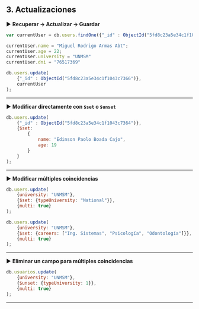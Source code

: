 ## 3. Actualizaciones

▶️ **Recuperar → Actualizar → Guardar**
```javascript
var currentUser = db.users.findOne({"_id" : ObjectId("5fd8c23a5e34c1f1043c7366")}); 

currentUser.name = "Miguel Rodrigo Armas Abt";
currentUser.age = 22;
currentUser.university = "UNMSM"
currentUser.dni = "76517369"

db.users.update(
	{"_id" : ObjectId("5fd8c23a5e34c1f1043c7366")},
	currentUser
);
```

----

▶️ **Modificar directamente con `$set` o `$unset`**
```javascript
db.users.update(
	{"_id" : ObjectId("5fd8c23a5e34c1f1043c7364")},
	{$set: 
		{
			name: "Edinson Paolo Boada Cajo",
			age: 19
		}
	}
);
```

----

▶️ **Modificar múltiples coincidencias**
```javascript
db.users.update(
	{university: "UNMSM"},
	{$set: {typeUniversity: "National"}},
	{multi: true}
);

db.users.update(
	{university: "UNMSM"},
	{$set: {careers: ["Ing. Sistemas", "Psicología", "Odontología"]}},
	{multi: true}
);
```

----

▶️ **Eliminar un campo para múltiples coincidencias**
```javascript
db.usuarios.update(
	{university: "UNMSM"},
	{$unset: {typeUniversity: 1}},
	{multi: true}
);
```

----